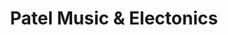 ---
title: "Patel Music & Electonics"
url: /deori/patel-music-and-electonics/
shop: mobile phone
---